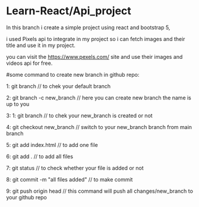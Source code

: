 # Learn-React/Api_project                                      


In this branch i create a simple project using react and bootstrap 5, 


i used Pixels api to integrate in my project so i can fetch images and their title and use it in my project.

you can visit the https://www.pexels.com/ site and use their images and videos api for free.


#some command to create new branch in github repo:


1: git branch   // to chek your default branch


2: git branch -c new_branch // here you can create new branch the name is up to you


3: 1: git branch   // to chek your new_branch is created or not


4: git checkout new_branch // switch to your new_branch branch from main branch



5: git add index.html // to add one file


6: git add .  // to add all files


7: git status // to check whether your file is added or not


8: git commit -m "all files added"  // to make commit


9: git push origin head // this command will push all changes/new_branch to your github repo

